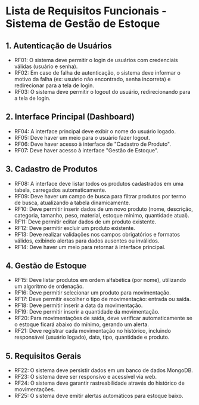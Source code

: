 # Lista de Requisitos Funcionais - Sistema de Gestão de Estoque

## 1. Autenticação de Usuários
- RF01: O sistema deve permitir o login de usuários com credenciais válidas (usuário e senha).
- RF02: Em caso de falha de autenticação, o sistema deve informar o motivo da falha (ex: usuário não encontrado, senha incorreta) e redirecionar para a tela de login.
- RF03: O sistema deve permitir o logout do usuário, redirecionando para a tela de login.

## 2. Interface Principal (Dashboard)
- RF04: A interface principal deve exibir o nome do usuário logado.
- RF05: Deve haver um meio para o usuário fazer logout.
- RF06: Deve haver acesso à interface de "Cadastro de Produto".
- RF07: Deve haver acesso à interface "Gestão de Estoque".

## 3. Cadastro de Produtos
- RF08: A interface deve listar todos os produtos cadastrados em uma tabela, carregados automaticamente.
- RF09: Deve haver um campo de busca para filtrar produtos por termo de busca, atualizando a tabela dinamicamente.
- RF10: Deve permitir inserir dados de um novo produto (nome, descrição, categoria, tamanho, peso, material, estoque mínimo, quantidade atual).
- RF11: Deve permitir editar dados de um produto existente.
- RF12: Deve permitir excluir um produto existente.
- RF13: Deve realizar validações nos campos obrigatórios e formatos válidos, exibindo alertas para dados ausentes ou inválidos.
- RF14: Deve haver um meio para retornar à interface principal.

## 4. Gestão de Estoque
- RF15: Deve listar produtos em ordem alfabética (por nome), utilizando um algoritmo de ordenação.
- RF16: Deve permitir selecionar um produto para movimentação.
- RF17: Deve permitir escolher o tipo de movimentação: entrada ou saída.
- RF18: Deve permitir inserir a data da movimentação.
- RF19: Deve permitir inserir a quantidade da movimentação.
- RF20: Para movimentações de saída, deve verificar automaticamente se o estoque ficará abaixo do mínimo, gerando um alerta.
- RF21: Deve registrar cada movimentação no histórico, incluindo responsável (usuário logado), data, tipo, quantidade e produto.

## 5. Requisitos Gerais
- RF22: O sistema deve persistir dados em um banco de dados MongoDB.
- RF23: O sistema deve ser responsivo e acessível via web.
- RF24: O sistema deve garantir rastreabilidade através do histórico de movimentações.
- RF25: O sistema deve emitir alertas automáticos para estoque baixo.
